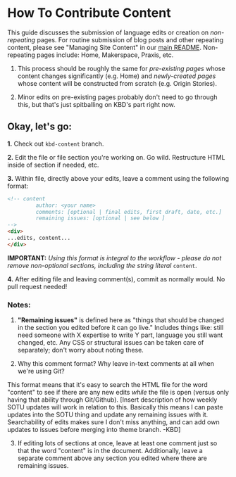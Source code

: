 # How To Contribute Content

This guide discusses the submission of language edits or creation on *non-repeating* pages. For routine submission of blog posts and other repeating content, please see "Managing Site Content" in our [main README](https://github.com/scholarslab/scholarslab.org/blob/master/README.md). Non-repeating pages include: Home, Makerspace, Praxis, etc.
	
1. This process should be roughly the same for *pre-existing pages* whose content changes significantly (e.g. Home) and *newly-created pages* whose content will be constructed from scratch (e.g. Origin Stories).

2. Minor edits on pre-existing pages probably don't need to go through this, but that's just spitballing on KBD's part right now.

## Okay, let's go:

**1.** Check out `kbd-content` branch.

**2.** Edit the file or file section you're working on. Go wild. Restructure HTML inside of section if needed, etc.

**3.** Within file, directly above your edits, leave a comment using the following format:
```html
<!-- content
		 author: <your name>
		 comments: [optional | final edits, first draft, date, etc.]
		 remaining issues: [optional | see below ]
-->
<div>
...edits, content...
</div>
```
**IMPORTANT:** *Using this format is integral to the workflow - please do not remove non-optional sections, including the string literal* `content`.

**4.** After editing file and leaving comment(s), commit as normally would. No pull request needed!

### Notes: 

1. **"Remaining issues"** is defined here as "things that should be changed in the section you edited before it can go live." Includes things like: still need someone with X expertise to write Y part, language you still want changed, etc. Any CSS or structural issues can be taken care of separately; don't worry about noting these.

2. Why this comment format? Why leave in-text comments at all when we're using Git?

This format means that it's easy to search the HTML file for the word "content" to see if there are any new edits *while* the file is open (versus only having that ability through Git/Github). [Insert description of how weekly SOTU updates will work in relation to this. Basically this means I can paste updates into the SOTU thing and update any remaining issues with it. Searchability of edits makes sure I don't miss anything, and can add own updates to issues before merging into theme branch. -KBD]

3. If editing lots of sections at once, leave at least one comment just so that the word "content" is in the document. Additionally, leave a separate comment above any section you edited where there are remaining issues.
